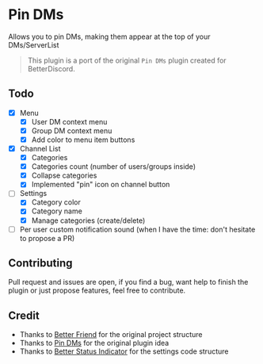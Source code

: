 # Pin DMs


Allows you to pin DMs, making them appear at the top of your DMs/ServerList

> This plugin is a port of the original `Pin DMs` plugin created for BetterDiscord.

## Todo

- [X] Menu
    - [X] User DM context menu
    - [x] Group DM context menu
    - [x] Add color to menu item buttons
- [x] Channel List
    - [x] Categories
    - [x] Categories count (number of users/groups inside)
    - [x] Collapse categories
    - [x] Implemented "pin" icon on channel button
- [ ] Settings
    - [x] Category color
    - [x] Category name
    - [x] Manage categories (create/delete)
- [ ] Per user custom notification sound (when I have the time: don't hesitate to propose a PR)

## Contributing

Pull request and issues are open, if you find a bug, want help to finish the plugin or just propose features, feel free to contribute.

## Credit

- Thanks to [Better Friend](https://github.com/powercord-community/betterfriends) for the original project structure
- Thanks to [Pin DMs](https://github.com/mwittrien/BetterDiscordAddons/blob/master/Plugins/PinDMs) for the original plugin idea
- Thanks to [Better Status Indicator](https://github.com/GriefMoDz/better-status-indicators/) for the settings code structure